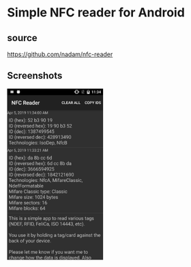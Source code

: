 Simple NFC reader for Android
===================================

source
--------------
https://github.com/nadam/nfc-reader

Screenshots
--------------
<img src="nfc-reader_2cards_device-2019-04-05-103505.png" height="400" alt="Screenshot"/>

